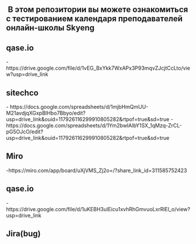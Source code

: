<h2>&nbsp;В этом репозитории вы можете ознакомиться с тестированием календаря преподавателей онлайн-школы Skyeng</h2>

<h2>qase.io</h2>
-https://drive.google.com/file/d/1vEG_BxYkk7WxAPx3P93mqvZJcjtCcLto/view?usp=drive_link
 
 <h2>sitechco</h2>
- https://docs.google.com/spreadsheets/d/1mjbHmQmUU-M21avdjqXGxpBIHbo7Bbyo/edit?usp=drive_link&ouid=117926116299910805282&rtpof=true&sd=true
-https://docs.google.com/spreadsheets/d/1Ym2bwIAlbY1SX_1qMzq-ZrCL-pG5OJcO/edit?usp=drive_link&ouid=117926116299910805282&rtpof=true&sd=true
 
  <h2>Miro</h2>
-https://miro.com/app/board/uXjVMS_Zj2o=/?share_link_id=311585752423 
  
  <h2>qase.io</h2>
-https://drive.google.com/file/d/1uKEBH3ulEicu1xvhRhGmvuoLxrRlEl_o/view?usp=drive_link
 
  <h2>Jira(bug)</h2>


 
 
  

